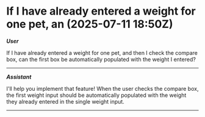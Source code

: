 <!-- Generated by SpecStory -->

# If I have already entered a weight for one pet, an (2025-07-11 18:50Z)

_**User**_

If I have already entered a weight for one pet, and then I check the compare box, can the first box be automatically populated with the weight I entered?

---

_**Assistant**_

I'll help you implement that feature! When the user checks the compare box, the first weight input should be automatically populated with the weight they already entered in the single weight input. 

---

